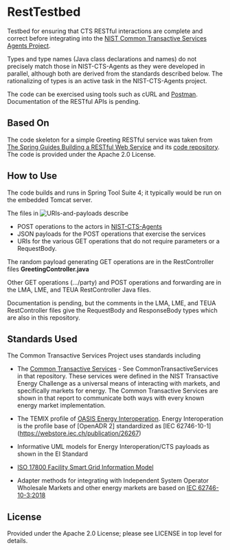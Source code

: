 # RestTestbed
Testbed for ensuring that CTS RESTful interactions are complete and correct before integrating into the [NIST Common Transactive Services Agents Project](https://github.com/EnergyMashupLab/NIST-CTS-Agents).

Types and type names (Java class declarations and names) do not precisely match those in NIST-CTS-Agents as they were developed in parallel, although both are derived from the standards described below.
The rationalizing of types is an active task in the NIST-CTS-Agents project.

The code can be exercised using tools such as cURL and [Postman](https://www.postman.com/). Documentation of the RESTful APIs is pending.

Based On
------------

The code skeleton for a simple Greeting RESTful service was taken from [The Spring Guides Building a RESTful Web Service](https://spring.io/guides/gs/rest-service/) and its [code repository](https://github.com/spring-guides/gs-rest-service). The code is provided under the Apache 2.0 License.

How to Use
----------
The code builds and runs in Spring Tool Suite 4; it typically would be run on the embedded Tomcat server.

The files in ![URIs-and-payloads](./URIs-and-payloads) describe

- POST operations to the actors in [NIST-CTS-Agents](https://github.com/EnergyMashupLab/NIST-CTS-Agents)
- JSON payloads for the POST operations that exercise the services
- URIs for the various GET operations that do not require parameters or a RequestBody. 

The random payload generating GET operations are in the RestController files **GreetingController.java** 

Other GET operations (.../party) and POST operations and forwarding are in the LMA, LME, and TEUA RestController Java files.

Documentation is pending, but the comments in the LMA, LME, and TEUA RestController files give the RequestBody and ResponseBody types which are also in this repository.

Standards Used
--------------

The Common Transactive Services Project uses standards including

-   The [Common Transactive Services](https://github.com/EnergyMashupLab/TransactiveEnergyChallenge) - See CommonTransactiveServices
    in that repository. These services were defined in the NIST Transactive Energy Challenge as a universal means of interacting
    with markets, and specifically markets for energy. The Common Transactive Services are shown in that report to communicate
    both ways with every known energy market implementation.

-   The TEMIX profile of [OASIS Energy
    Interoperation](https://docs.oasis-open.org/energyinterop/ei/v1.0/os/).
    Energy Interoperation is the profile base of [OpenADR 2] standardized as
    [IEC 62746-10-1] (https://webstore.iec.ch/publication/26267)

-   Informative UML models for Energy Interoperation/CTS payloads as shown in
    the EI Standard

-   [ISO 17800 Facility Smart Grid Information Model](https://www.iso.org/standard/71547.html)

-   Adapter methods for integrating with Independent System Operator Wholesale
    Markets and other energy markets are based on [IEC 62746-10-3:2018](https://webstore.iec.ch/publication/59771)

License
---------
Provided under the Apache 2.0 License; please see LICENSE in top level for details.
